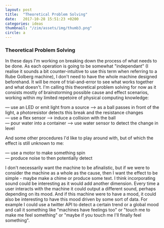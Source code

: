 ```yaml
---
layout: post
title:  "Theoretical Problem Solving"
date:   2017-10-28 15:51:23 +0200
categories: ideas
thumbnail: "/zim/assets/img/thumb3.png"
circle: a
---
```


<h3>Theoretical Problem Solving</h3>

In these days I'm working on breaking down the process of what needs to be done. As each operation is going to be somewhat "independant" (I realise it sounds a bit counter-intuitive to use this term when referring to a Rube Golberg machine), I don't need to have the whole machine designed beforehand. It will be more of trial-and-error to see what works together and what doesn't. I'm calling this <span class="feed">theoretical problem solving</span> for now as it consists mostly of brainstorming possible cause and effect scenarios, working within my limited repetoire of physical computing knowledge:

<p class="indent">
— use an LED or emit light from a source &#10230; as a ball passes in front of the light, a photoresistor detects this break and the resistance changes <br />
— use a flex sensor &#10230; induce a collision with the ball <br />
— pour water into a container &#10230; use water sensor to detect the change in level
</p>

And some other procedures I'd like to play around with, but of which the effect is still unknown to me:

<p class="indent">
— use a motor to make something spin <br />
— produce noise to then potentially detect
</p>

I don't necessarily want the machine to be afinalistic, but if we were to consider the machine as a whole as <span class="feed">the cause</span>, then I want <span class="feed">the effect</span> to be simple - maybe make a chime or produce some text. I think incorporating sound could be interesting as it would add another dimension. Every time a user interacts with the machine it could output a different sound, perhaps depending on its mood. And if this machine were to have a mood, it could also be interesting to have this mood driven by some sort of data. For example I could use a twitter API to detect a certain trend or a global mood and call it something like "machines have feelings too" or "touch me to make me feel something" or "maybe if you touch me I'll finally feel something".
